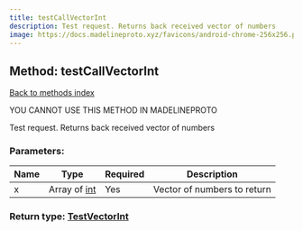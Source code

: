 ```yaml
---
title: testCallVectorInt
description: Test request. Returns back received vector of numbers
image: https://docs.madelineproto.xyz/favicons/android-chrome-256x256.png
---
```

## Method: testCallVectorInt  
[Back to methods index](index.md)


YOU CANNOT USE THIS METHOD IN MADELINEPROTO


Test request. Returns back received vector of numbers

### Parameters:

| Name     |    Type       | Required | Description |
|----------|---------------|----------|-------------|
|x|Array of [int](../types/int.md) | Yes|Vector of numbers to return|


### Return type: [TestVectorInt](../types/TestVectorInt.md)


